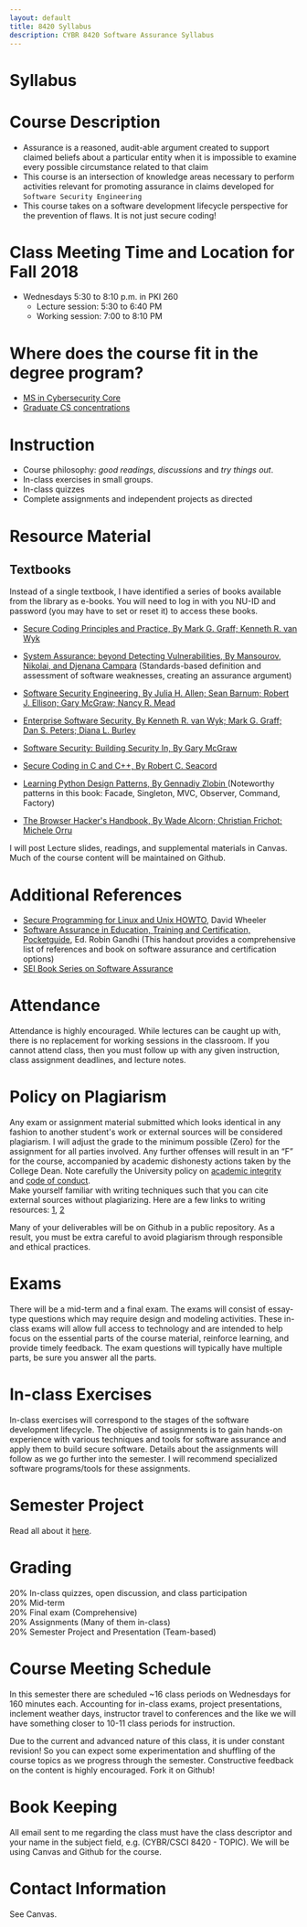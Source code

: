 ```yaml
---
layout: default
title: 8420 Syllabus
description: CYBR 8420 Software Assurance Syllabus
---
```

# Syllabus

# Course Description
* Assurance is a reasoned, audit-able argument created to support claimed beliefs about a particular entity when it is impossible to examine every possible circumstance related to that claim
* This course is an intersection of knowledge areas necessary to perform activities relevant for promoting assurance in claims developed for `Software Security Engineering`
* This course takes on a software development lifecycle perspective for the prevention of flaws. It is not just secure coding!

# Class Meeting Time and Location for Fall 2018
* Wednesdays 5:30 to 8:10 p.m. in PKI 260
  - Lecture session: 5:30 to 6:40 PM
  - Working session: 7:00 to 8:10 PM

# Where does the course fit in the degree program?
* [MS in Cybersecurity Core](https://www.unomaha.edu/college-of-information-science-and-technology/school-of-interdisciplinary-informatics/cybersecurity/ms-cybr-reqs.php)  
* [Graduate CS concentrations](https://www.unomaha.edu/college-of-information-science-and-technology/computer-science/graduate/graduate-concentrations.php)

# Instruction
* Course philosophy: *good readings*, *discussions* and *try things out*.
* In-class exercises in small groups.
* In-class quizzes
* Complete assignments and independent projects as directed

# Resource Material
## Textbooks

Instead of a single textbook, I have identified a series of books available from the library as e-books. You will need to log in with you NU-ID and password (you may have to set or reset it) to access these books.

* [Secure Coding Principles and Practice, By Mark G. Graff; Kenneth R. van Wyk](http://proquest.safaribooksonline.com.leo.lib.unomaha.edu/0596002424)

* [System Assurance: beyond Detecting Vulnerabilities, By Mansourov, Nikolai, and Djenana Campara](http://proquest.safaribooksonline.com.leo.lib.unomaha.edu/book/software-engineering-and-development/enterprise/9780123814142) (Standards-based definition and assessment of software weaknesses, creating an assurance argument)

* [Software Security Engineering, By Julia H. Allen; Sean Barnum; Robert J. Ellison; Gary McGraw; Nancy R. Mead](http://proquest.safaribooksonline.com.leo.lib.unomaha.edu/book/networking/security/9780321559685)

* [Enterprise Software Security, By Kenneth R. van Wyk; Mark G. Graff; Dan S. Peters; Diana L. Burley](http://proquest.safaribooksonline.com.leo.lib.unomaha.edu/book/networking/security/9780321604378)

* [Software Security: Building Security In, By Gary McGraw](http://proquest.safaribooksonline.com.leo.lib.unomaha.edu/0321356705)

* [Secure Coding in C and C++, By Robert C. Seacord](http://proquest.safaribooksonline.com.leo.lib.unomaha.edu/9780132981989)

* [Learning Python Design Patterns, By Gennadiy Zlobin ](http://proquest.safaribooksonline.com.leo.lib.unomaha.edu/book/programming/python/9781783283378)(Noteworthy patterns in this book: Facade, Singleton, MVC, Observer, Command, Factory)

* [The Browser Hacker's Handbook, By Wade Alcorn; Christian Frichot; Michele Orru](http://proquest.safaribooksonline.com.leo.lib.unomaha.edu/book/networking/security/9781118662090)

I will post Lecture slides, readings, and supplemental materials in Canvas. Much of the course content will be maintained on Github.

# Additional References

* [Secure Programming for Linux and Unix HOWTO](http://www.dwheeler.com/secure-programs/Secure-Programs-HOWTO/index.html), David Wheeler  
* [Software Assurance in Education, Training and Certification, Pocketguide](http://faculty.ist.unomaha.edu/rgandhi/swa/SwAPGWET/Home.html), Ed. Robin Gandhi
(This handout provides a comprehensive list of references and book on software assurance and certification options)
* [SEI Book Series on Software Assurance](http://resources.sei.cmu.edu/library/asset-view.cfm?assetid=465870)

# Attendance
Attendance is highly encouraged. While lectures can be caught up with, there is no replacement for working sessions in the classroom. If you cannot attend class, then you must follow up with any given instruction, class assignment deadlines, and lecture notes.

# Policy on Plagiarism
Any exam or assignment material submitted which looks identical in any fashion to another student's work or external sources will be considered plagiarism. I will adjust the grade to the minimum possible (Zero) for the assignment for all parties involved. Any further offenses will result in an “F” for the course, accompanied by academic dishonesty actions taken by the College Dean. Note carefully the University policy on [academic integrity](http://goo.gl/NVWUBy) and [code of conduct](https://www.unomaha.edu/student-life/student-conduct-and-community-standards/policies/code-of-conduct.php).  
Make yourself familiar with writing techniques such that you can cite external sources without plagiarizing. Here are a few links to writing resources: [1](http://owl.english.purdue.edu/owl/resource/563/01/), [2](https://owl.english.purdue.edu/owl/resource/589/01/)

Many of your deliverables will be on Github in a public repository. As a result, you must be extra careful to avoid plagiarism through responsible and ethical practices.

# Exams
There will be a mid-term and a final exam. The exams will consist of essay-type questions which may require design and modeling activities. These in-class exams will allow full access to technology and are intended to help focus on the essential parts of the course material, reinforce learning, and provide timely feedback. The exam questions will typically have multiple parts, be sure you answer all the parts.

# In-class Exercises
In-class exercises will correspond to the stages of the software development lifecycle. The objective of assignments is to gain hands-on experience with various techniques and tools for software assurance and apply them to build secure software. Details about the assignments will follow as we go further into the semester. I will recommend specialized software programs/tools for these assignments.

# Semester Project
Read all about it [here](https://robinagandhi.github.io/swa/pages/project.html).

# Grading
20% In-class quizzes, open discussion, and class participation  
20% Mid-term  
20% Final exam (Comprehensive)  
20% Assignments (Many of them in-class)  
20% Semester Project and Presentation (Team-based)

# Course Meeting Schedule
In this semester there are scheduled ~16 class periods on Wednesdays for 160 minutes each. Accounting for in-class exams, project presentations, inclement weather days, instructor travel to conferences and the like we will have something closer to 10-11 class periods for instruction.

Due to the current and advanced nature of this class, it is under constant revision! So you can expect some experimentation and shuffling of the course topics as we progress through the semester. Constructive feedback on the content is highly encouraged. Fork it on Github!

# Book Keeping
All email sent to me regarding the class must have the class descriptor and your name in the subject field, e.g. (CYBR/CSCI 8420 - TOPIC). We will be using Canvas and Github for the course.

# Contact Information
See Canvas.
